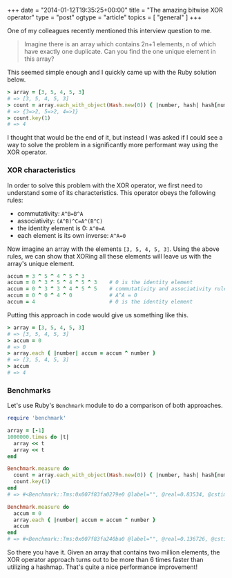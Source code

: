 +++
date = "2014-01-12T19:35:25+00:00"
title = "The amazing bitwise XOR operator"
type = "post"
ogtype = "article"
topics = [ "general" ]
+++

One of my colleagues recently mentioned this interview question to me.

>Imagine there is an array which contains 2n+1 elements, n of which have exactly one duplicate. Can you find the one unique element in this array?

This seemed simple enough and I quickly came up with the Ruby solution below.

```ruby
> array = [3, 5, 4, 5, 3]
# => [3, 5, 4, 5, 3]
> count = array.each_with_object(Hash.new(0)) { |number, hash| hash[number] += 1 }
# => {3=>2, 5=>2, 4=>1}
> count.key(1)
# => 4
```

I thought that would be the end of it, but instead I was asked if I could see a way to solve the problem in a significantly more performant way using the XOR operator.

### XOR characteristics

In order to solve this problem with the XOR operator, we first need to understand some of its characteristics. This operator obeys the following rules:

- commutativity: `A^B=B^A`
- associativity: `(A^B)^C=A^(B^C)`
- the identity element is 0: `A^0=A`
- each element is its own inverse: `A^A=0`

Now imagine an array with the elements `[3, 5, 4, 5, 3]`. Using the above rules, we can show that XORing all these elements will leave us with the array's unique element.

```ruby
accum = 3 ^ 5 ^ 4 ^ 5 ^ 3
accum = 0 ^ 3 ^ 5 ^ 4 ^ 5 ^ 3    # 0 is the identity element
accum = 0 ^ 3 ^ 3 ^ 4 ^ 5 ^ 5    # commutativity and associativity rules
accum = 0 ^ 0 ^ 4 ^ 0            # A^A = 0
accum = 4                        # 0 is the identity element
```

Putting this approach in code would give us something like this.

```ruby
> array = [3, 5, 4, 5, 3]
# => [3, 5, 4, 5, 3]
> accum = 0
# => 0
> array.each { |number| accum = accum ^ number }
# => [3, 5, 4, 5, 3]
> accum
# => 4
```

### Benchmarks

Let's use Ruby's `Benchmark` module to do a comparison of both approaches.

```ruby
require 'benchmark'

array = [-1]
1000000.times do |t|
  array << t
  array << t
end

Benchmark.measure do
  count = array.each_with_object(Hash.new(0)) { |number, hash| hash[number] += 1 }
  count.key(1)
end
# => #<Benchmark::Tms:0x007f83fa0279e0 @label="", @real=0.83534, @cstime=0.0, @cutime=0.0, @stime=0.010000000000000009, @utime=0.8300000000000005, @total=0.8400000000000005>

Benchmark.measure do
  accum = 0
  array.each { |number| accum = accum ^ number }
  accum
end
# => #<Benchmark::Tms:0x007f83fa240ba0 @label="", @real=0.136726, @cstime=0.0, @cutime=0.0, @stime=0.0, @utime=0.13999999999999968, @total=0.13999999999999968>
```

So there you have it. Given an array that contains two million elements, the XOR operator approach turns out to be more than 6 times faster than utilizing a hashmap. That's quite a nice performance improvement!
